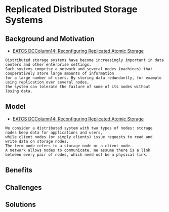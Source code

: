 # Replicated Distributed Storage Systems

## Background and Motivation
- [EATCS DCColumn14: Reconfiguring Replicated Atomic Storage](http://albcom.lsi.upc.edu/ojs/index.php/beatcs/article/viewFile/43/48)
```
Distributed storage systems have become increasingly important in data centers and other enterprise settings. 
Such systems comprise a network and several nodes (machines) that cooperatively store large amounts of information
for a large number of users. By storing data redundantly, for example using replication over several nodes, 
the system can tolerate the failure of some of its nodes without losing data.
```

## Model
- [EATCS DCColumn14: Reconfiguring Replicated Atomic Storage](http://albcom.lsi.upc.edu/ojs/index.php/beatcs/article/viewFile/43/48)
```
We consider a distributed system with two types of nodes: storage nodes keep data for applications and users, 
while client nodes (or simply clients) issue requests to read and write data on storage nodes. 
The term node refers to a storage node or a client node.
A network allows nodes to communicate. We assume there is a link between every pair of nodes, which need not be a physical link.
```

## Benefits

## Challenges

## Solutions
